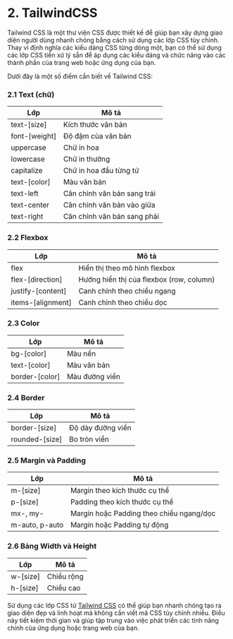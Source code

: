# 2. TailwindCSS

Tailwind CSS là một thư viện CSS được thiết kế để giúp bạn xây dựng giao diện người dùng nhanh chóng bằng cách sử dụng các lớp CSS tùy chỉnh. Thay vì định nghĩa các kiểu dáng CSS từng dòng một, bạn có thể sử dụng các lớp CSS tiền xử lý sẵn để áp dụng các kiểu dáng và chức năng vào các thành phần của trang web hoặc ứng dụng của bạn.

Dưới đây là một số điểm cần biết về Tailwind CSS:

### 2.1 Text (chữ)

| Lớp            | Mô tả                             |
|----------------|-----------------------------------|
| text-[size]    | Kích thước văn bản               |
| font-[weight]  | Độ đậm của văn bản               |
| uppercase      | Chữ in hoa                        |
| lowercase      | Chữ in thường                     |
| capitalize     | Chữ in hoa đầu từng từ           |
| text-[color]   | Màu văn bản                       |
| text-left      | Căn chỉnh văn bản sang trái      |
| text-center    | Căn chỉnh văn bản vào giữa       |
| text-right     | Căn chỉnh văn bản sang phải      |

### 2.2 Flexbox

| Lớp                | Mô tả                                       |
|--------------------|---------------------------------------------|
| flex               | Hiển thị theo mô hình flexbox               |
| flex-[direction]   | Hướng hiển thị của flexbox (row, column)    |
| justify-[content] | Canh chỉnh theo chiều ngang                 |
| items-[alignment] | Canh chỉnh theo chiều dọc                   |

### 2.3 Color

| Lớp             | Mô tả                                     |
|-----------------|-------------------------------------------|
| bg-[color]      | Màu nền                                   |
| text-[color]    | Màu văn bản                               |
| border-[color]  | Màu đường viền                            |

### 2.4 Border

| Lớp              | Mô tả                                 |
|------------------|---------------------------------------|
| border-[size]    | Độ dày đường viền                     |
| rounded-[size]   | Bo tròn viền                          |

### 2.5 Margin và Padding

| Lớp            | Mô tả                                     |
|----------------|-------------------------------------------|
| m-[size]       | Margin theo kích thước cụ thể            |
| p-[size]       | Padding theo kích thước cụ thể           |
| mx-, my-       | Margin hoặc Padding theo chiều ngang/dọc |
| m-auto, p-auto | Margin hoặc Padding tự động             |

### 2.6 Bảng Width và Height

| Lớp            | Mô tả                                      |
|----------------|--------------------------------------------|
| w-[size]       | Chiều rộng                                 |
| h-[size]       | Chiều cao                                  |

Sử dụng các lớp CSS từ [Tailwind CSS](https://tailwindcss.com/) có thể giúp bạn nhanh chóng tạo ra giao diện đẹp và linh hoạt mà không cần viết mã CSS tùy chỉnh nhiều. Điều này tiết kiệm thời gian và giúp tập trung vào việc phát triển các tính năng chính của ứng dụng hoặc trang web của bạn.

